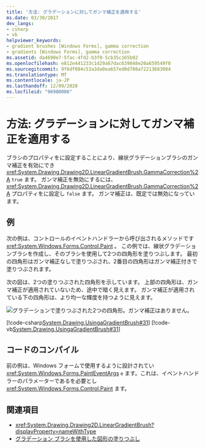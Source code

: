 ```yaml
---
title: '方法: グラデーションに対してガンマ補正を適用する'
ms.date: 03/30/2017
dev_langs:
- csharp
- vb
helpviewer_keywords:
- gradient brushes [Windows Forms], gamma correction
- gradients [Windows Forms], gamma correction
ms.assetid: da4690e7-5fac-4fd2-b3f0-5cb35c165b92
ms.openlocfilehash: e812e441233c1d29a67dac639048e20a659549f0
ms.sourcegitcommit: 9f6df084c53a3da0ea657ed0d708a72213683084
ms.translationtype: MT
ms.contentlocale: ja-JP
ms.lasthandoff: 12/09/2020
ms.locfileid: "96980086"
---
```

# <a name="how-to-apply-gamma-correction-to-a-gradient"></a>方法: グラデーションに対してガンマ補正を適用する
ブラシのプロパティをに設定することにより、線状グラデーションブラシのガンマ補正を有効にでき <xref:System.Drawing.Drawing2D.LinearGradientBrush.GammaCorrection%2A> `true` ます。 ガンマ補正を無効にするには、 <xref:System.Drawing.Drawing2D.LinearGradientBrush.GammaCorrection%2A> プロパティをに設定し `false` ます。 ガンマ補正は、既定では無効になっています。  
  
## <a name="example"></a>例  

次の例は、コントロールのイベントハンドラーから呼び出されるメソッドです <xref:System.Windows.Forms.Control.Paint> 。 この例では、線状グラデーションブラシを作成し、そのブラシを使用して2つの四角形を塗りつぶします。 最初の四角形はガンマ補正なしで塗りつぶされ、2番目の四角形はガンマ補正付きで塗りつぶされます。  
  
 次の図は、2つの塗りつぶされた四角形を示しています。 上部の四角形は、ガンマ補正が適用されていないため、途中で暗く見えます。 ガンマ補正が適用されている下の四角形は、より均一な輝度を持つように見えます。  
  
 ![グラデーションで塗りつぶされた2つの四角形。ガンマ補正はありません。](./media/how-to-apply-gamma-correction-to-a-gradient/two-rectangles-gamma-gradient.png)  
  
 [!code-csharp[System.Drawing.UsingaGradientBrush#31](~/samples/snippets/csharp/VS_Snippets_Winforms/System.Drawing.UsingaGradientBrush/CS/Class1.cs#31)]
 [!code-vb[System.Drawing.UsingaGradientBrush#31](~/samples/snippets/visualbasic/VS_Snippets_Winforms/System.Drawing.UsingaGradientBrush/VB/Class1.vb#31)]  
  
## <a name="compiling-the-code"></a>コードのコンパイル  
 前の例は、Windows フォームで使用するように設計されてい <xref:System.Windows.Forms.PaintEventArgs> `e` ます。これは、イベントハンドラーのパラメーターであるを必要とし <xref:System.Windows.Forms.Control.Paint> ます。  
  
## <a name="see-also"></a>関連項目

- <xref:System.Drawing.Drawing2D.LinearGradientBrush?displayProperty=nameWithType>
- [グラデーション ブラシを使用した図形の塗りつぶし](using-a-gradient-brush-to-fill-shapes.md)
